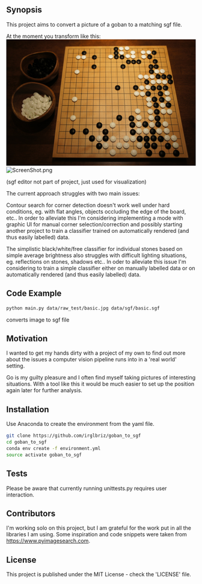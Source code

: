 ## Synopsis

This project aims to convert a picture of a goban to a matching sgf file. 

At the moment you transform like this:
![basic.jpg](https://github.com/irglbriz/goban_to_sgf/blob/master/data/raw_test/partly/basic.jpg?raw=true)
![ScreenShot.png](https://github.com/irglbriz/goban_to_sgf/blob/master/data/ScreenShot.png?raw=true)

(sgf editor not part of project, just used for visualization)

The current approach struggles with two main issues:

Contour search for corner detection doesn't work well under hard conditions, eg. with flat angles, objects occluding the edge of the board, etc.. In order to alleviate this I'm considering implementing a mode with graphic UI for manual corner selection/correction and possibly starting another project to train a classifier trained on automatically rendered (and thus easily labelled) data. 

The simplistic black/white/free classifier for individual stones based on simple average brightness also struggles with difficult lighting situations, eg. reflections on stones, shadows etc.. In oder to alleviate this issue I'm considering to train a simple classifier either on manually labelled data or on automatically rendered (and thus easily labelled) data. 

## Code Example

```bash
python main.py data/raw_test/basic.jpg data/sgf/basic.sgf
```
converts image to sgf file

## Motivation

I wanted to get my hands dirty with a project of my own to find out more about the issues a computer vision pipeline runs into in a 'real world' setting.

Go is my guilty pleasure and I often find myself taking pictures of interesting situations. With a tool like this it would be much easier to set up the position again later for further analysis. 

## Installation

Use Anaconda to create the environment from the yaml file.

```bash
git clone https://github.com/irglbriz/goban_to_sgf
cd goban_to_sgf
conda env create -f environment.yml
source activate goban_to_sgf
```

## Tests

Please be aware that currently running unittests.py requires user interaction.

## Contributors

I'm working solo on this project, but I am grateful for the work put in all the libraries I am using. Some inspiration and code snippets were taken from https://www.pyimagesearch.com.

## License

This project is published under the MIT License - check the 'LICENSE' file.